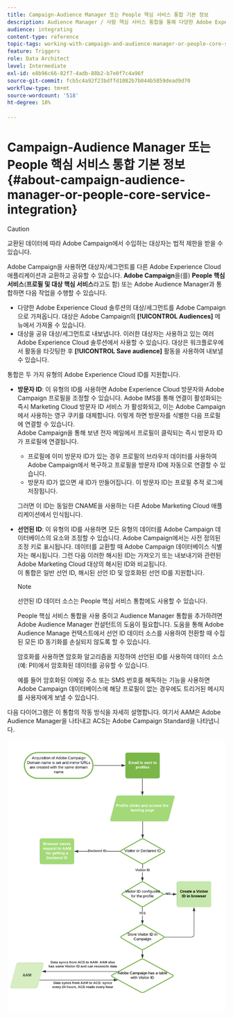 ```yaml
---
title: Campaign-Audience Manager 또는 People 핵심 서비스 통합 기본 정보
description: Audience Manager / 사람 핵심 서비스 통합을 통해 다양한 Adobe Experience Cloud 솔루션 내에서 대상 또는 세그먼트를 공유할 수 있습니다.
audience: integrating
content-type: reference
topic-tags: working-with-campaign-and-audience-manager-or-people-core-service
feature: Triggers
role: Data Architect
level: Intermediate
exl-id: e8b96c66-82f7-4adb-88b2-b7e0f7c4a96f
source-git-commit: fcb5c4a92f23bdffd1082b7b044b5859dead9d70
workflow-type: tm+mt
source-wordcount: '518'
ht-degree: 18%

---
```


# Campaign-Audience Manager 또는 People 핵심 서비스 통합 기본 정보{#about-campaign-audience-manager-or-people-core-service-integration}

>[!CAUTION]
>
>교환된 데이터에 따라 Adobe Campaign에서 수입하는 대상자는 법적 제한을 받을 수 있습니다.

Adobe Campaign을 사용하면 대상자/세그먼트를 다른 Adobe Experience Cloud 애플리케이션과 교환하고 공유할 수 있습니다. **Adobe Campaign**&#x200B;을(를) **People 핵심 서비스**(**프로필 및 대상 핵심 서비스**&#x200B;라고도 함) 또는 Adobe Audience Manager과 통합하면 다음 작업을 수행할 수 있습니다.

* 다양한 Adobe Experience Cloud 솔루션의 대상/세그먼트를 Adobe Campaign으로 가져옵니다. 대상은 Adobe Campaign의 **[!UICONTROL Audiences]** 메뉴에서 가져올 수 있습니다.
* 대상을 공유 대상/세그먼트로 내보냅니다. 이러한 대상자는 사용하고 있는 여러 Adobe Experience Cloud 솔루션에서 사용할 수 있습니다. 대상은 워크플로우에서 활동을 타깃팅한 후 **[!UICONTROL Save audience]** 활동을 사용하여 내보낼 수 있습니다.

통합은 두 가지 유형의 Adobe Experience Cloud ID를 지원합니다.

* **방문자 ID**: 이 유형의 ID를 사용하면 Adobe Experience Cloud 방문자와 Adobe Campaign 프로필을 조정할 수 있습니다. Adobe IMS를 통해 연결이 활성화되는 즉시 Marketing Cloud 방문자 ID 서비스 가 활성화되고, 이는 Adobe Campaign에서 사용하는 영구 쿠키를 대체합니다. 이렇게 하면 방문자를 식별한 다음 프로필에 연결할 수 있습니다.
  <br>Adobe Campaign을 통해 보낸 전자 메일에서 프로필이 클릭되는 즉시 방문자 ID가 프로필에 연결됩니다.
   * 프로필에 이미 방문자 ID가 있는 경우 프로필의 브라우저 데이터를 사용하여 Adobe Campaign에서 복구하고 프로필을 방문자 ID에 자동으로 연결할 수 있습니다.
   * 방문자 ID가 없으면 새 ID가 만들어집니다. 이 방문자 ID는 프로필 추적 로그에 저장됩니다.

  그러면 이 ID는 동일한 CNAME을 사용하는 다른 Adobe Marketing Cloud 애플리케이션에서 인식됩니다.

* **선언된 ID**: 이 유형의 ID를 사용하면 모든 유형의 데이터를 Adobe Campaign 데이터베이스의 요소와 조정할 수 있습니다. Adobe Campaign에서는 사전 정의된 조정 키로 표시됩니다. 데이터를 교환할 때 Adobe Campaign 데이터베이스 식별자는 해시됩니다. 그런 다음 이러한 해시된 ID는 가져오기 또는 내보내기와 관련된 Adobe Marketing Cloud 대상의 해시된 ID와 비교됩니다.
  <br>이 통합은 일반 선언 ID, 해시된 선언 ID 및 암호화된 선언 ID를 지원합니다.

  >[!NOTE]
  >
  >선언된 ID 데이터 소스는 People 핵심 서비스 통합에도 사용할 수 있습니다.
  >
  >People 핵심 서비스 통합을 사용 중이고 Audience Manager 통합을 추가하려면 Adobe Audience Manager 컨설턴트의 도움이 필요합니다. 도움을 통해 Adobe Audience Manage 컨텍스트에서 선언 ID 데이터 소스를 사용하여 전환할 때 수집된 모든 ID 동기화를 손실되지 않도록 할 수 있습니다.


  암호화를 사용하면 암호화 알고리즘을 지정하여 선언된 ID를 사용하여 데이터 소스(예: PII)에서 암호화된 데이터를 공유할 수 있습니다.

  예를 들어 암호화된 이메일 주소 또는 SMS 번호를 해독하는 기능을 사용하면 Adobe Campaign 데이터베이스에 해당 프로필이 없는 경우에도 트리거된 메시지를 사용자에게 보낼 수 있습니다.

다음 다이어그램은 이 통합의 작동 방식을 자세히 설명합니다. 여기서 AAM은 Adobe Audience Manager을 나타내고 ACS는 Adobe Campaign Standard을 나타냅니다.

![](assets/aam_diagram.png)
